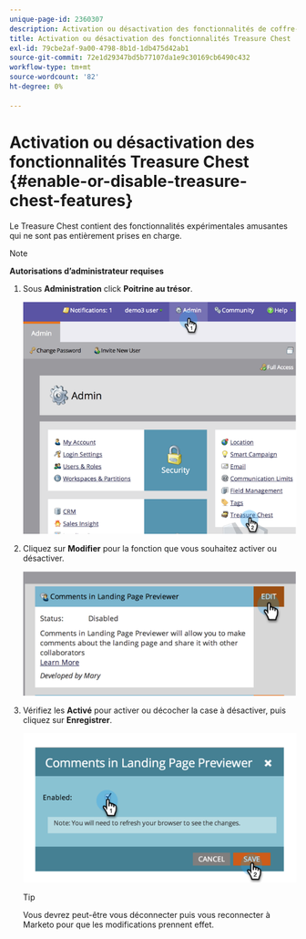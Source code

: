 ```yaml
---
unique-page-id: 2360307
description: Activation ou désactivation des fonctionnalités de coffre-fort - Documents Marketo - Documentation du produit
title: Activation ou désactivation des fonctionnalités Treasure Chest
exl-id: 79cbe2af-9a00-4798-8b1d-1db475d42ab1
source-git-commit: 72e1d29347bd5b77107da1e9c30169cb6490c432
workflow-type: tm+mt
source-wordcount: '82'
ht-degree: 0%

---
```


# Activation ou désactivation des fonctionnalités Treasure Chest {#enable-or-disable-treasure-chest-features}

Le Treasure Chest contient des fonctionnalités expérimentales amusantes qui ne sont pas entièrement prises en charge.

>[!NOTE]
>
>**Autorisations d’administrateur requises**

1. Sous **Administration** click **Poitrine au trésor**.

   ![](assets/image2014-9-16-17-3a0-3a36.png)

1. Cliquez sur **Modifier** pour la fonction que vous souhaitez activer ou désactiver.

   ![](assets/image2014-9-16-16-3a53-3a42.png)

1. Vérifiez les **Activé** pour activer ou décocher la case à désactiver, puis cliquez sur **Enregistrer**.

   ![](assets/image2014-9-16-16-3a53-3a53.png)

   >[!TIP]
   >
   >Vous devrez peut-être vous déconnecter puis vous reconnecter à Marketo pour que les modifications prennent effet.
